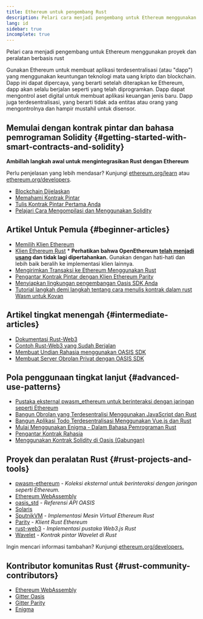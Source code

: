 ```yaml
---
title: Ethereum untuk pengembang Rust
description: Pelari cara menjadi pengembang untuk Ethereum menggunakan proyek dan peralatan berbasis rust
lang: id
sidebar: true
incomplete: true
---
```


<div class="featured">Pelari cara menjadi pengembang untuk Ethereum menggunakan proyek dan peralatan berbasis rust</div>

Gunakan Ethereum untuk membuat aplikasi terdesentralisasi (atau "dapp") yang menggunakan keuntungan teknologi mata uang kripto dan blockchain. Dapp ini dapat dipercaya, yang berarti setelah diterapkan ke Ethereum, dapp akan selalu berjalan seperti yang telah diprogramkan. Dapp dapat mengontrol aset digital untuk membuat aplikasi keuangan jenis baru. Dapp juga terdesentralisasi, yang berarti tidak ada entitas atau orang yang mengontrolnya dan hampir mustahil untuk disensor.

## Memulai dengan kontrak pintar dan bahasa pemrograman Solidity {#getting-started-with-smart-contracts-and-solidity}

**Ambillah langkah awal untuk mengintegrasikan Rust dengan Ethereum**

Perlu penjelasan yang lebih mendasar? Kunjungi [ethereum.org/learn](/learn/) atau [ethereum.org/developers](/developers/).

- [Blockchain Dijelaskan](https://kauri.io/article/d55684513211466da7f8cc03987607d5/blockchain-explained)
- [Memahami Kontrak Pintar](https://kauri.io/article/e4f66c6079e74a4a9b532148d3158188/ethereum-101-part-5-the-smart-contract)
- [Tulis Kontrak Pintar Pertama Anda](https://kauri.io/article/124b7db1d0cf4f47b414f8b13c9d66e2/remix-ide-your-first-smart-contract)
- [Pelajari Cara Mengompilasi dan Menggunakan Solidity](https://kauri.io/article/973c5f54c4434bb1b0160cff8c695369/understanding-smart-contract-compilation-and-deployment)

## Artikel Untuk Pemula {#beginner-articles}

- [Memilih Klien Ethereum](https://www.trufflesuite.com/docs/truffle/reference/choosing-an-ethereum-client)
- [Klien Ethereum Rust](https://openethereum.github.io/) \* **Perhatikan bahwa OpenEthereum [telah menjadi usang](https://medium.com/openethereum/gnosis-joins-erigon-formerly-turbo-geth-to-release-next-gen-ethereum-client-c6708dd06dd) dan tidak lagi dipertahankan.** Gunakan dengan hati-hati dan lebih baik beralih ke implementasi klien lainnya.
- [Mengirimkan Transaksi ke Ethereum Menggunakan Rust](https://kauri.io/#collections/A%20Hackathon%20Survival%20Guide/sending-ethereum-transactions-with-rust/)
- [Pengantar Kontrak Pintar dengan Klien Ethereum Parity](https://wiki.parity.io/Smart-Contracts)
- [Menyiapkan lingkungan pengembangan Oasis SDK Anda](https://docs.oasis.dev/oasis-sdk/guide/getting-started)
- [Tutorial langkah demi langkah tentang cara menulis kontrak dalam rust Wasm untuk Kovan](https://github.com/paritytech/pwasm-tutorial)

## Artikel tingkat menengah {#intermediate-articles}

- [Dokumentasi Rust-Web3](https://tomusdrw.github.io/rust-web3/web3/index.html)
- [Contoh Rust-Web3 yang Sudah Berjalan](https://github.com/tomusdrw/rust-web3/blob/master/examples)
- [Membuat Undian Rahasia menggunakan OASIS SDK](https://docs.oasis.dev/tutorials/ballot.html#prerequisites)
- [Membuat Server Obrolan Privat dengan OASIS SDK](https://docs.oasis.dev/tutorials/messaging.html#prerequisites)

## Pola penggunaan tingkat lanjut {#advanced-use-patterns}

- [Pustaka eksternal pwasm_ethereum untuk berinteraksi dengan jaringan seperti Ethereum](https://paritytech.github.io/pwasm-ethereum/pwasm_ethereum/)
- [Bangun Obrolan yang Terdesentralisi Menggunakan JavaScript dan Rust](https://medium.com/perlin-network/build-a-decentralized-chat-using-javascript-rust-webassembly-c775f8484b52)
- [Bangun Aplikasi Todo Terdesentralisasi Menggunakan Vue.js dan Rust ](https://medium.com/@jjmace01/build-a-decentralized-todo-app-using-vue-js-rust-webassembly-5381a1895beb)
- [Mulai Menggunakan Enigma - Dalam Bahasa Pemrograman Rust](https://blog.enigma.co/getting-started-with-discovery-the-rust-programming-language-4d1e0b06de15)
- [Pengantar Kontrak Rahasia](https://blog.enigma.co/getting-started-with-enigma-an-intro-to-secret-contracts-cdba4fe501c2)
- [Menggunakan Kontrak Solidity di Oasis (Gabungan)](https://docs.oasis.dev/tutorials/deploy-solidity.html#deploy-using-truffle)

## Proyek dan peralatan Rust {#rust-projects-and-tools}

- [pwasm-ethereum](https://github.com/paritytech/pwasm-ethereum) - _Koleksi eksternal untuk berinteraksi dengan jaringan seperti Ethereum._
- [Ethereum WebAssembly](https://ewasm.readthedocs.io/en/mkdocs/)
- [oasis_std](https://docs.rs/oasis-std/0.2.7/oasis_std/) - _Referensi API OASIS_
- [Solaris](https://github.com/paritytech/sol-rs)
- [SputnikVM](https://github.com/sorpaas/rust-evm) - _Implementasi Mesin Virtual Ethereum Rust_
- [Parity](https://github.com/paritytech/parity-ethereum) - _Klient Rust Ethereum_
- [rust-web3](https://github.com/tomusdrw/rust-web3) - _Implementasi pustaka Web3.js Rust_
- [Wavelet](https://wavelet.perlin.net/docs/smart-contracts) - _Kontrak pintar Wavelet di Rust_

Ingin mencari informasi tambahan? Kunjungi [ethereum.org/developers.](/developers/)

## Kontributor komunitas Rust {#rust-community-contributors}

- [Ethereum WebAssembly](https://gitter.im/ewasm/Lobby)
- [Gitter Oasis](https://gitter.im/Oasis-official/Lobby)
- [Gitter Parity](https://gitter.im/paritytech/parity)
- [Enigma](https://discord.gg/SJK32GY)
